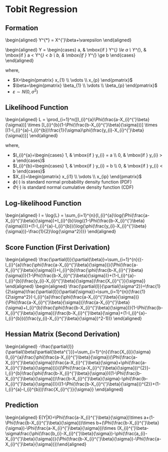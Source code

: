 # Tobit Regression
  
## Formation

\begin{aligned} Y^{*} = X^{'}\beta+\varepsilon \end{aligned}  
  
\begin{aligned} Y = \begin{cases} a, & \mbox{if } Y^{*} \le a \\ Y^{*}, & \mbox{if } a < Y^{*} < b \\ b, & \mbox{if } Y^{*} \ge b \end{cases} \end{aligned}  
  
where,  
- $X=\begin{pmatrix} x_{1} \\ \vdots \\ x_{p} \end{pmatrix}$
- $\beta=\begin{pmatrix} \beta_{1} \\ \vdots \\ \beta_{p} \end{pmatrix}$
- $\varepsilon \sim N(0, \sigma^2)$
  
## Likelihood Function
  
\begin{aligned} L = \prod_{i=1}^n{[I_{i}^{a}\Phi(\frac{a-X_{i}^{'}\beta}{\sigma})] \times [I_{i}^{b}(1-\Phi(\frac{b-X_{i}^{'}\beta}{\sigma}))] \times [(1-I_{i}^{a}-I_{i}^{b})\frac{1}{\sigma}\phi(\frac{y_{i}-X_{i}^{'}\beta}{\sigma})}] \end{aligned}  
  
where,  
- $I_{i}^{a}=\begin{cases} 1, & \mbox{if } y_{i} = a \\ 0, & \mbox{if } y_{i} > a \end{cases}$
- $I_{i}^{b}=\begin{cases} 1, & \mbox{if } y_{i} = b \\ 0, & \mbox{if } y_{i} < b \end{cases}$
- $X_{i}=\begin{pmatrix} x_{i1} \\ \vdots \\ x_{ip} \end{pmatrix}$
- $\phi(\cdot)$ is standard normal probability density function (PDF)
- $\Phi(\cdot)$ is standard normal cumulative density function (CDF)
  
## Log-likelihood Function
  
\begin{aligned} l = \log{L} = \sum_{i=1}^{n}{I_{i}^{a}\log{\Phi(\frac{a-X_{i}^{'}\beta}{\sigma})+I_{i}^{b}\log{(1-\Phi(\frac{b-X_{i}^{'}\beta}{\sigma}))}+(1-I_{i}^{a}-I_{i}^{b})(\log{\phi(\frac{y_{i}-X_{i}^{'}\beta}{\sigma})}-\frac{1}{2}\log{\sigma^2})}} \end{aligned}  
  
## Score Function (First Derivation)
  
\begin{aligned} \frac{\partial{l}}{\partial{\beta}}=\sum_{i=1}^{n}{(-I_{i}^{a}\frac{\phi(\frac{a-X_{i}^{'}\beta}{\sigma})}{\Phi(\frac{a-X_{i}^{'}\beta}{\sigma})}+I_{i}^{b}\frac{\phi(\frac{b-X_{i}^{'}\beta}{\sigma})}{1-\Phi(\frac{b-X_{i}^{'}\beta}{\sigma})}+(1-I_{i}^{a}-I_{i}^{b})\frac{y_{i}-X_{i}^{'}\beta}{\sigma})\frac{X_{i}^{'}}{\sigma}} \end{aligned} 
\begin{aligned} \frac{\partial{l}}{\partial{\sigma^2}}=\frac{1}{2\sigma}\frac{\partial{l}}{\partial{\sigma}}=\sum_{i=1}^{n}{\frac{1}{2\sigma^2}(-I_{i}^{a}\frac{\phi(\frac{a-X_{i}^{'}\beta}{\sigma})}{\Phi(\frac{a-X_{i}^{'}\beta}{\sigma})}\frac{a-X_{i}^{'}\beta}{\sigma}+I_{i}^{b}\frac{\phi(\frac{b-X_{i}^{'}\beta}{\sigma})}{1-\Phi(\frac{b-X_{i}^{'}\beta}{\sigma})}\frac{b-X_{i}^{'}\beta}{\sigma}+(1-I_{i}^{a}-I_{i}^{b})((\frac{y_{i}-X_{i}^{'}\beta}{\sigma})^2-1))} \end{aligned}  
  
## Hessian Matrix (Second Derivation)
  
\begin{aligned} -\frac{\partial{l}}{\partial{\beta}\partial{\beta^{'}}}=\sum_{i=1}^{n}{\frac{X_{i}}{\sigma}(I_{i}^{a}\frac{\phi(\frac{a-X_{i}^{'}\beta}{\sigma})(\Phi(\frac{a-X_{i}^{'}\beta}{\sigma})\frac{a-X_{i}^{'}\beta}{\sigma}+\phi(\frac{a-X_{i}^{'}\beta}{\sigma}))}{(\Phi(\frac{a-X_{i}^{'}\beta}{\sigma}))^{2}}-I_{i}^{b}\frac{\phi(\frac{b-X_{i}^{'}\beta}{\sigma})((1-\Phi(\frac{b-X_{i}^{'}\beta}{\sigma}))\frac{b-X_{i}^{'}\beta}{\sigma}-\phi(\frac{b-X_{i}^{'}\beta}{\sigma}))}{(1-\Phi(\frac{b-X_{i}^{'}\beta}{\sigma}))^{2}}+(1-I_{i}^{a}-I_{i}^{b}))\frac{X_{i}^{'}}{\sigma}} \end{aligned} 
  
## Prediction
\begin{aligned} E(Y|X)=\Phi(\frac{a-X_{i}^{'}\beta}{\sigma})\times a+(1-\Phi(\frac{b-X_{i}^{'}\beta}{\sigma}))\times b+(\Phi(\frac{b-X_{i}^{'}\beta}{\sigma})-\Phi(\frac{a-X_{i}^{'}\beta}{\sigma}))\times (X_{i}^{'}\beta-\sigma\frac{\phi(\frac{b_{i}-X_{i}^{'}\beta}{\sigma})-\phi(\frac{a_{i}-X_{i}^{'}\beta}{\sigma})}{\Phi(\frac{b-X_{i}^{'}\beta}{\sigma})-\Phi(\frac{a-X_{i}^{'}\beta}{\sigma})})\end{aligned}